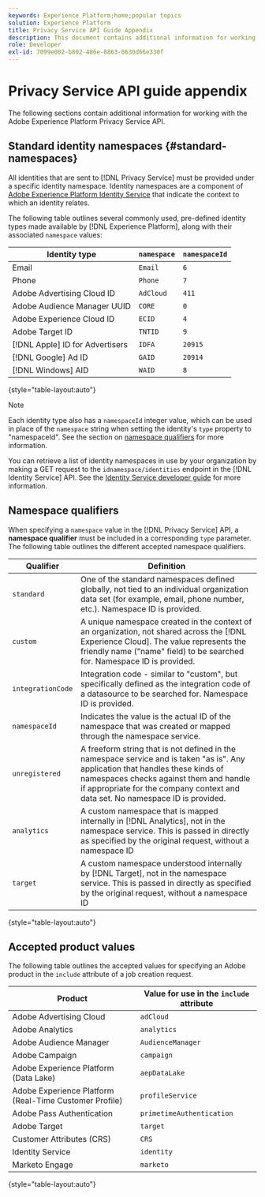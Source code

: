 ```yaml
---
keywords: Experience Platform;home;popular topics
solution: Experience Platform
title: Privacy Service API Guide Appendix
description: This document contains additional information for working with the Privacy Service API.
role: Developer
exl-id: 7099e002-b802-486e-8863-0630d66e330f
---
```

# Privacy Service API guide appendix

The following sections contain additional information for working with the Adobe Experience Platform Privacy Service API.

## Standard identity namespaces {#standard-namespaces}

All identities that are sent to [!DNL Privacy Service] must be provided under a specific identity namespace. Identity namespaces are a component of [Adobe Experience Platform Identity Service](../../identity-service/home.md) that indicate the context to which an identity relates.

The following table outlines several commonly used, pre-defined identity types made available by [!DNL Experience Platform], along with their associated `namespace` values:

| Identity type | `namespace` | `namespaceId` |
| --- | --- | --- |
| Email | `Email` | `6` |
| Phone | `Phone`  | `7` |
| Adobe Advertising Cloud ID | `AdCloud` | `411` |
| Adobe Audience Manager UUID | `CORE` | `0` |
| Adobe Experience Cloud ID | `ECID` | `4` |
| Adobe Target ID | `TNTID` | `9` |
| [!DNL Apple] ID for Advertisers  | `IDFA` | `20915` |
| [!DNL Google] Ad ID  | `GAID` | `20914` |
| [!DNL Windows] AID  | `WAID`  | `8` |

{style="table-layout:auto"}

>[!NOTE]
>
>Each identity type also has a `namespaceId` integer value, which can be used in place of the `namespace` string when setting the identity's `type` property to "namespaceId". See the section on [namespace qualifiers](#namespace-qualifiers) for more information.

You can retrieve a list of identity namespaces in use by your organization by making a GET request to the `idnamespace/identities` endpoint in the [!DNL Identity Service] API. See the [Identity Service developer guide](../../identity-service/api/getting-started.md) for more information.

## Namespace qualifiers

When specifying a `namespace` value in the [!DNL Privacy Service] API, a **namespace qualifier** must be included in a corresponding `type` parameter. The following table outlines the different accepted namespace qualifiers.

| Qualifier | Definition |
| --------- | ---------- |
| `standard` | One of the standard namespaces defined globally, not tied to an individual organization data set (for example, email, phone number, etc.). Namespace ID is provided. |
| `custom` | A unique namespace created in the context of an organization, not shared across the [!DNL Experience Cloud]. The value represents the friendly name ("name" field) to be searched for. Namespace ID is provided. |
| `integrationCode` | Integration code - similar to "custom", but specifically defined as the integration code of a datasource to be searched for. Namespace ID is provided. |
| `namespaceId` | Indicates the value is the actual ID of the namespace that was created or mapped through the namespace service. |
| `unregistered` | A freeform string that is not defined in the namespace service and is taken "as is". Any application that handles these kinds of namespaces checks against them and handle if appropriate for the company context and data set. No namespace ID is provided. |
| `analytics` | A custom namespace that is mapped internally in [!DNL Analytics], not in the namespace service. This is passed in directly as specified by the original request, without a namespace ID |
| `target` | A custom namespace understood internally by [!DNL Target], not in the namespace service. This is passed in directly as specified by the original request, without a namespace ID |

{style="table-layout:auto"}

## Accepted product values

The following table outlines the accepted values for specifying an Adobe product in the `include` attribute of a job creation request.

| Product | Value for use in the `include` attribute |
| --- | --- |
| Adobe Advertising Cloud | `adCloud` |
| Adobe Analytics | `analytics` |
| Adobe Audience Manager | `AudienceManager` |
| Adobe Campaign | `campaign` |
| Adobe Experience Platform (Data Lake) | `aepDataLake` |
| Adobe Experience Platform (Real-Time Customer Profile) | `profileService` |
| Adobe Pass Authentication | `primetimeAuthentication` |
| Adobe Target | `target` |
| Customer Attributes (CRS) | `CRS` |
| Identity Service | `identity` |
| Marketo Engage | `marketo` |

{style="table-layout:auto"}
